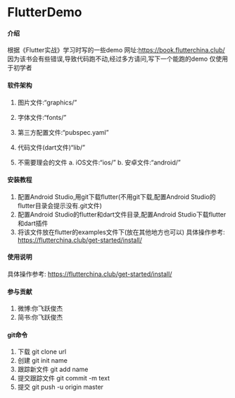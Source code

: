 # FlutterDemo

#### 介绍
根据《Flutter实战》学习时写的一些demo
网址:https://book.flutterchina.club/
因为该书会有些错误,导致代码跑不动,经过多方请问,写下一个能跑的demo
仅使用于初学者

#### 软件架构
1. 图片文件:“graphics/”
2. 字体文件:“fonts/”
3. 第三方配置文件:“pubspec.yaml”
4. 代码文件(dart文件)“lib/”

5. 不需要理会的文件
a. iOS文件:“ios/”
b. 安卓文件:“android/”

#### 安装教程
1. 配置Android Studio,用git下载flutter(不用git下载,配置Android Studio的flutter目录会提示没有.git文件)
2. 配置Android Studio的flutter和dart文件目录,配置Android Studio下载flutter和dart插件
3. 将该文件放在flutter的examples文件下(放在其他地方也可以)
具体操作参考: https://flutterchina.club/get-started/install/

#### 使用说明

具体操作参考: https://flutterchina.club/get-started/install/

#### 参与贡献

1. 微博:你飞跃俊杰
2. 简书:你飞跃俊杰

#### git命令

1. 下载         git clone url  	
2. 创建         git init name  
3. 跟踪新文件    git add name
4. 提交跟踪文件  git commit -m text			
5. 提交         git push -u origin master    


